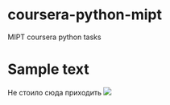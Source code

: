 # coursera-python-mipt
MIPT coursera python tasks
# Sample text

Не стоило сюда приходить
![](https://www.google.com/url?sa=i&rct=j&q=&esrc=s&source=images&cd=&ved=2ahUKEwjaxYWbxsPiAhXFwsQBHXZSDywQjRx6BAgBEAU&url=https%3A%2F%2Flife.ru%2Ft%2F%25D0%25BA%25D0%25B8%25D0%25BD%25D0%25BE%2F920061%2Fghoblin_o_prietienziiakh_svoiegho_eks-prodiusiera_podobnyie_vieshchi_dokazyvaiutsia_v_sudie&psig=AOvVaw2LCIC085UH2ek_xOnyDk0z&ust=1559315812387719)
